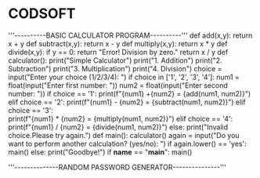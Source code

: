 # CODSOFT
'''----------BASIC CALCULATOR PROGRAM----------'''
def add(x,y):
    return x + y
def subtract(x,y):
    return x - y
def multiply(x,y):
    return x * y
def divide(x,y):
    if y == 0:
        return "Error! Division by zero."
    return x / y
def calculator():
    print("Simple Calculator")
    print("1. Addition")
    print("2. Subtraction")
    print("3. Multiplication")
    print("4. Division")
    choice = input("Enter your choice (1/2/3/4): ")
    if choice in ['1', '2', '3', '4']:
        num1 = float(input("Enter first number: "))
        num2 = float(input("Enter second number: "))
        if choice == '1':
           print(f"{num1} +{num2} = {add(num1, num2)}")
        elif choice == '2':
             print(f"{num1} - {num2} = {subtract(num1, num2)}")
        elif choice == '3':    
             print(f"{num1} * {num2} = {multiply(num1, num2)}")
        elif choice == '4':
             print(f"{num1} / {num2} = {divide(num1, num2)}")
    else:
        print("Invalid choice.Please try again.")
def main():
    calculator()
    again = input("Do you want to perform another calculation? (yes/no): ")
    if again.lower() == 'yes':
        main()
    else:
        print("Goodbye!")
if __name__ == "__main__":
    main()


'''--------------RANDOM PASSWORD GENERATOR---------------'''
    

